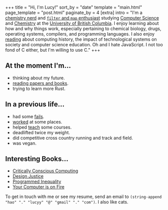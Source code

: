 +++
title = "Hi, I'm Lucy!"
sort_by = "date"
template = "main.html"
page_template = "post.html"
paginate_by = 4
[extra]
intro = "I'm a [chemistry nerd](/blog/courses/lifesci/) and [`filter` and `map` enthusiast](/blog/courses/cpscmath/) studying [Computer Science](https://www.cs.ubc.ca/) and [Chemistry](https://www.chem.ubc.ca/) at the [University of British Columbia](https://www.ubc.ca/). I enjoy learning about how and why things work, especially pertaining to chemical biology, drugs, operating systems, compilers, and programming languages. I also enjoy [reading](/blog/papers/compsci) about computing history, the impact of technological systems on society and computer science education. Oh and I hate JavaScript. I not too fond of C either, but I'm willing to use C."
+++

<div class="flex-col">
<div>

## At the moment I'm...
- thinking about my future.
- [reading papers and books](@/blog/papers/_index.md).
- trying to learn more Rust.

</div>

<div>

## In a previous life...
- had some [fails](@/blog/me/fails.md).
- [worked](@/blog/me/experience.md) at some places.
- helped [teach](@/blog/me/experience.md) some courses.
- deadlifted twice my weight.
- did competitive cross country running and track and field.
- was vegan.

</div>
</div>

<div>

## Interesting Books...
- [Critically Conscious Computing](@/blog/papers/compsci/cs-edu/ccc.md)
- [Design Justice](@/blog/papers/compsci/critical/design-justice.md)
- [Programmed Inequality](https://mitpress.mit.edu/books/programmed-inequality)
- [Your Computer is on Fire](@/blog/papers/compsci/critical/computer-on-fire.md)

</div>

To get in touch with me or see my resume, send an email to `(string-append "hao" "." "lucyy" "@" "gmail" "." "com")`. I also like cats.



